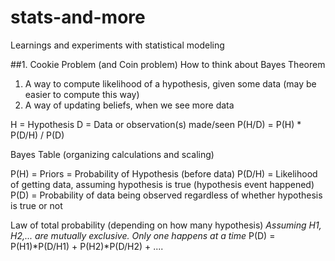 # stats-and-more
Learnings and experiments with statistical modeling

##1. Cookie Problem (and Coin problem)
How to think about Bayes Theorem
1. A way to compute likelihood of a hypothesis, given some data (may be easier to compute this way)
2. A way of updating beliefs, when we see more data

H = Hypothesis
D = Data or observation(s) made/seen
P(H/D) = P(H) * P(D/H) / P(D) 

Bayes Table (organizing calculations and scaling)

P(H) = Priors = Probability of Hypothesis (before data)
P(D/H) = Likelihood of getting data, assuming hypothesis is true (hypothesis event happened)
P(D) = Probability of data being observed regardless of whether hypothesis is true or not

Law of total probability (depending on how many hypothesis)
_Assuming H1, H2,... are mutually exclusive. Only one happens at a time_
P(D) = P(H1)*P(D/H1) + P(H2)*P(D/H2) + ....
